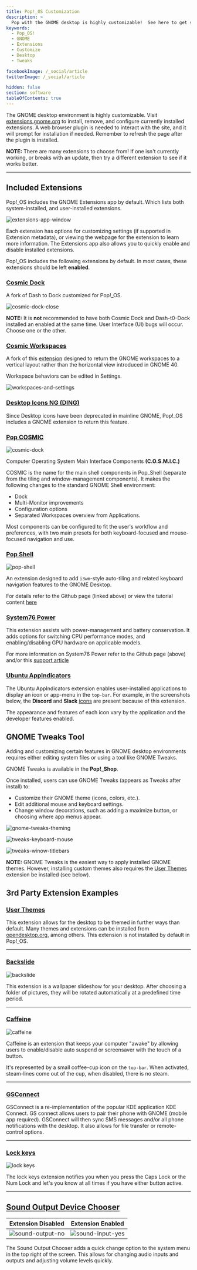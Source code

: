 ```yaml
---
title: Pop!_OS Customization
description: >
  Pop with the GNOME desktop is highly customizable!  See here to get started making your desktop just right for you.
keywords:
  - Pop_OS!
  - GNOME
  - Extensions
  - Customize
  - Desktop
  - Tweaks

facebookImage: /_social/article
twitterImage: /_social/article

hidden: false
section: software
tableOfContents: true
---
```


The GNOME desktop environment is highly customizable. Visit [extensions.gnome.org](https://extensions.gnome.org) to install, remove, and configure currently installed extensions.  A web browser plugin is needed to interact with the site, and it will prompt for installation if needed.  Remember to refresh the page after the plugin is installed.

**NOTE:** There are many extensions to choose from! If one isn't currently working, or breaks with an update, then try a different extension to see if it works better.

---

## Included Extensions

Pop!\_OS includes the GNOME Extensions app by default. Which lists both system-installed, and user-installed extensions.

![extensions-app-window](/images/customize-gnome/extensions-app-window.png)

Each extension has options for customizing settings (if supported in Extension metadata), or viewing the webpage for the extension to learn more information. The Extensions app also allows you to quickly enable and disable installed extensions.

Pop!\_OS includes the following extensions by default. In most cases, these extensions should be left **enabled**.

### [Cosmic Dock](https://github.com/pop-os/cosmic-dock)

A fork of Dash to Dock customized for Pop!\_OS.

![cosmic-dock-close](/images/customize-gnome/cosmic-dock-close.png)

**NOTE:** It is **not** recommended to have both Cosmic Dock and Dash-t0-Dock installed an enabled at the same time. User Interface (UI) bugs will occur. Choose one or the other.

### [Cosmic Workspaces](https://github.com/pop-os/cosmic-workspaces)

A fork of this [extension](https://github.com/RensAlthuis/vertical-overview) designed to return the GNOME workspaces to a vertical layout rather than the horizontal view introduced in GNOME 40.

Workspace behaviors can be edited in Settings.

![workspaces-and-settings](/images/customize-gnome/workspaces-and-settings.png)

### [Desktop Icons NG (DING)](https://gitlab.com/rastersoft/desktop-icons-ng)

Since Desktop icons have been deprecated in mainline GNOME, Pop!_OS includes a GNOME extension to return this feature.

### [Pop COSMIC](https://github.com/pop-os/cosmic)

![cosmic-dock](/images/customize-gnome/cosmic-dock.png)

Computer Operating System Main Interface Components **(C.O.S.M.I.C.)**

COSMIC is the name for the main shell components in Pop_Shell (separate from the tiling and window-management components). It makes the following changes to the standard GNOME Shell environment:

- Dock
- Multi-Monitor improvements
- Configuration options
- Separated Workspaces overview from Applications.

Most components can be configured to fit the user's workflow and preferences, with two main presets for both keyboard-focused and mouse-focused navigation and use.

### [Pop Shell](https://github.com/pop-os/shell)

![pop-shell](/images/customize-gnome/pop-shell.png)

An extension designed to add `i3wm`-style auto-tiling and related keyboard navigation features to the GNOME Desktop.

For details refer to the Github page (linked above) or view the tutorial content [here](/articles/pop-basics)

### [System76 Power](https://github.com/pop-os/gnome-shell-extension-system76-power)

This extension assists with power-management and battery conservation. It adds options for switching CPU performance modes, and enabling/disabling GPU hardware on applicable models.

For more information on System76 Power refer to the Github page (above) and/or this [support article](/articles/graphics-switching-pop)

### [Ubuntu AppIndicators](https://github.com/ubuntu/gnome-shell-extension-appindicator)

The Ubuntu AppIndicators extension enables user-installed applications to display an icon or app-menu in the `top-bar`. For example, in the screenshots below, the **Discord** and **Slack** [icons](/articles/customize-gnome#pop-shell) are present because of this extension.

The appearance and features of each icon vary by the application and the developer features enabled.

## GNOME Tweaks Tool

Adding and customizing certain features in GNOME desktop environments requires either editing system files or using a tool like GNOME Tweaks.

GNOME Tweaks is available in the **Pop!\_Shop**.

Once installed, users can use GNOME Tweaks (appears as Tweaks after install) to:

- Customize their GNOME theme (icons, colors, etc.).
- Edit additional mouse and keyboard settings.
- Change window decorations, such as adding a maximize button, or choosing where app menus appear.

![gnome-tweaks-theming](/images/customize-gnome/gnome-tweaks-themeing.png)

![tweaks-keyboard-mouse](/images/customize-gnome/tweaks-keyboard-mouse.png)

![tweaks-winow-titlebars](/images/customize-gnome/tweaks-window-bars.png)

**NOTE:** GNOME Tweaks is the easiest way to apply installed GNOME themes. However, installing custom themes also requires the [User Themes](#user-themes) extension be installed (see below).

## 3rd Party Extension Examples

### [User Themes](https://extensions.gnome.org/extension/19/user-themes/)

This extension allows for the desktop to be themed in further ways than default. Many themes and extensions can be installed from [opendesktop.org](https://www.opendesktop.org/s/Gnome), among others. This extension is not installed by default in Pop!_OS.

---

### [Backslide](https://extensions.gnome.org/extension/543/backslide/)

![backslide](/images/customize-gnome/backslide-new.png)

This extension is a wallpaper slideshow for your desktop.  After choosing a folder of pictures, they will be rotated automatically at a predefined time period.

---

### [Caffeine](https://extensions.gnome.org/extension/517/caffeine/)

![caffeine](/images/customize-gnome/caffeine.png)

Caffeine is an extension that keeps your computer "awake" by allowing users to enable/disable auto suspend or screensaver with the touch of a button.

It's represented by a small coffee-cup icon on the `top-bar`. When activated, steam-lines come out of the cup, when disabled, there is no steam.

---

### [GSConnect](https://extensions.gnome.org/extension/1319/gsconnect/)

GSConnect is a re-implementation of the popular KDE application KDE Connect. GS connect allows users to pair their phone with GNOME (mobile app required). GSConnect will then sync SMS messages and/or all phone notifications with the desktop. It also allows for file transfer or remote-control options.

---

### [Lock keys](https://extensions.gnome.org/extension/36/lock-keys/)

![lock keys](/images/customize-gnome/lock-keys-3.png)

The lock keys extension notifies you when you press the Caps Lock or the Num Lock and let's you know at all times if you have either button active.

---

## [Sound Output Device Chooser](https://extensions.gnome.org/extension/906/sound-output-device-chooser/)

Extension Disabled | Extension Enabled
---------|----------
 ![sound-output-no](/images/customize-gnome/without-sound-devices.png) | ![sound-input-yes](/images/customize-gnome/with-sound-devices.png)

The Sound Output Chooser adds a quick change option to the system menu in the top right of the screen.  This allows for changing audio inputs and outputs and adjusting volume levels quickly.

